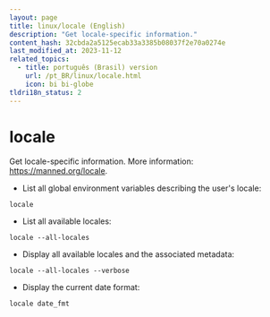 ```yaml
---
layout: page
title: linux/locale (English)
description: "Get locale-specific information."
content_hash: 32cbda2a5125ecab33a3385b08037f2e70a0274e
last_modified_at: 2023-11-12
related_topics:
  - title: português (Brasil) version
    url: /pt_BR/linux/locale.html
    icon: bi bi-globe
tldri18n_status: 2
---
```

# locale

Get locale-specific information.
More information: <https://manned.org/locale>.

- List all global environment variables describing the user's locale:

`locale`

- List all available locales:

`locale --all-locales`

- Display all available locales and the associated metadata:

`locale --all-locales --verbose`

- Display the current date format:

`locale date_fmt`
